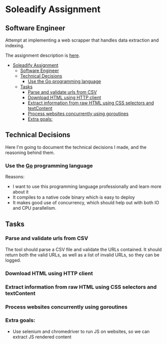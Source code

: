 # Soleadify Assignment
## Software Engineer

Attempt at implementing a web scrapper that handles data extraction and indexing.

The assignment description is [here](https://soleadify.notion.site/Assignment-Software-Engineer-0c0cd6c11b1e47ea8ccc677a10160e7b).


<!-- @import "[TOC]" {cmd="toc" depthFrom=1 depthTo=6 orderedList=false} -->

<!-- code_chunk_output -->

- [Soleadify Assignment](#soleadify-assignment)
  - [Software Engineer](#software-engineer)
  - [Technical Decisions](#technical-decisions)
    - [Use the Go programming language](#use-the-gohttpsgodev-programming-language)
  - [Tasks](#tasks)
    - [Parse and validate urls from CSV](#parse-and-validate-urls-from-csv)
    - [Download HTML using HTTP client](#download-html-using-http-client)
    - [Extract information from raw HTML using CSS selectors and textContent](#extract-information-from-raw-html-using-css-selectors-and-textcontent)
    - [Process websites concurrently using goroutines](#process-websites-concurrently-using-goroutines)
    - [Extra goals:](#extra-goals)

<!-- /code_chunk_output -->

## Technical Decisions

Here I'm going to document the technical decisions I made, and
the reasoning behind them.

### Use the [Go](https://go.dev/) programming language

Reasons:
- I want to use this programming language professionally and learn more about it
- It compiles to a native code binary which is easy to deploy
- It makes good use of concurrency, which should help out with
    both IO and CPU parallelism.


## Tasks
### Parse and validate urls from CSV
The tool should parse a CSV file and validate the URLs contained.
It should return both the valid URLs, as well as a list of invalid URLs,
so they can be logged.

###  Download HTML using HTTP client
###  Extract information from raw HTML using CSS selectors and textContent
### Process websites concurrently using goroutines

### Extra goals:
- Use selenium and chromedriver to run JS on websites, so we can
      extract JS rendered content
